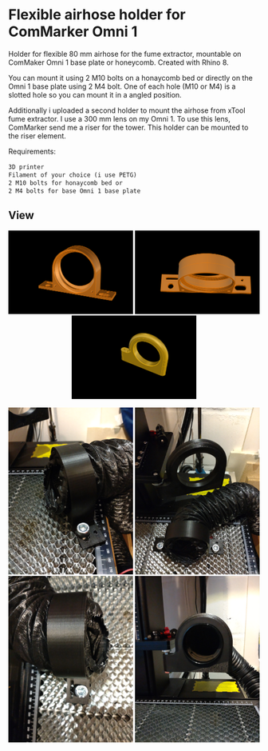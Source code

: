 # Flexible airhose holder for ComMarker Omni 1
Holder for flexible 80 mm airhose for the fume extractor, mountable on ComMaker Omni 1 base plate or honeycomb. Created with Rhino 8.

You can mount it using 2 M10 bolts on a honaycomb bed or directly on the Omni 1 base plate using 2 M4 bolt.
One of each hole (M10 or M4) is a slotted hole so you can mount it in a angled position.

Additionally i uploaded a second holder to mount the airhose from xTool fume extractor. I use a 300 mm lens on my Omni 1. To use this lens, ComMarker send me a riser for the tower. This holder can be mounted to the riser element. 

Requirements:

    3D printer
    Filament of your choice (i use PETG)
    2 M10 bolts for honaycomb bed or
    2 M4 bolts for base Omni 1 base plate
    

## View
<p align="center">
<img src="Ablufthalter_Honeycomb+Base.png" width="250"> 
<img src="Ablufthalter_Honeycomb+Base_2.png" width="250"> 
<img src="Ablufthalter.png" width="250"> 
</p>
<p align="center">
<img src="IMG_20250714_134358.jpg" width="250"> 
<img src="IMG_20250714_134506.jpg" width="250"> 
<img src="IMG_20250714_134524.jpg" width="250"> 
<img src="IMG_20250708_194420.jpg" width="250"> 
</p>
